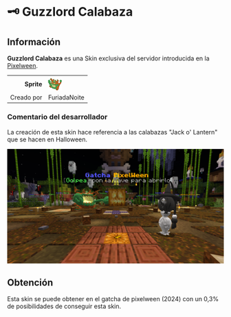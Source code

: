 # 🗝️ Guzzlord Calabaza

## Información

**Guzzlord Calabaza** es una Skin exclusiva del servidor introducida en la [Pixelween](./).

|||
| ------------------------------: | -------------------------------------------------------------------------------------------------------------------------------------- |
|                      **Sprite** | ![Sprite de Guzzlord Calabaza](../../images/pokemon/pixelween/calabaza-sprite.png)                                           |                                                                                                             |
|                      Creado por | FuriadaNoite                                                                                                                 |


### Comentario del desarrollador
La creación de esta skin hace referencia a las calabazas "Jack o' Lantern" que se hacen en Halloween.

![Vistazo en el juego a Guzzlord Calabaza](../../images/pokemon/pixelween/calabaza-preview.png)

## Obtención

Esta skin se puede obtener en el gatcha de pixelween (2024) con un 0,3% de posibilidades de conseguir esta skin.
